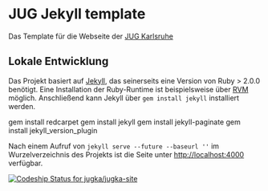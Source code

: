 # JUG Jekyll template

Das Template für die Webseite der [JUG Karlsruhe](http://jug-karlsruhe.de)

## Lokale Entwicklung

Das Projekt basiert auf [Jekyll](http://jekyllrb.com/), das seinerseits eine Version von Ruby > 2.0.0 benötigt. Eine Installation der Ruby-Runtime ist beispielsweise über [RVM](https://rvm.io/) möglich. Anschließend kann Jekyll über `gem install jekyll` installiert werden.

gem install redcarpet
gem install jekyll
gem install jekyll-paginate
gem install jekyll_version_plugin

Nach einem Aufruf von `jekyll serve --future --baseurl ''` im Wurzelverzeichnis des Projekts ist die Seite unter [http://localhost:4000](http://localhost:4000) verfügbar.

[ ![Codeship Status for jugka/jugka-site](https://codeship.com/projects/06449d90-2641-0133-63ce-3adb94c90ba9/status?branch=master)](https://codeship.com/projects/97045)
